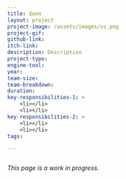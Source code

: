```yaml
---
title: Soon
layout: project
project-image: /assets/images/vs.png
project-gif: 
github-link: 
itch-link: 
description: Description
project-type: 
engine-tool: 
year: 
team-size: 
team-breakdown: 
duration: 
key-responsibilities-1: >
    <li></li>
    <li></li>
key-responsibilities-2: >
    <li></li>
    <li></li>
tags:

---
```


<div style="display: flex; align-items: center">
    <p class="has-text-left">
         <i>This page is a work in progress.</i>
    </p>
</div>


